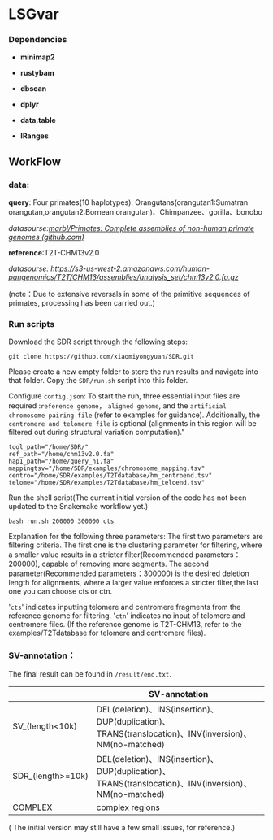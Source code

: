 # LSGvar



### Dependencies




- **minimap2**
- **rustybam**

- **dbscan**

- **dplyr**

- **data.table**

- **IRanges**

## WorkFlow




### data:

**query**: Four primates(10 haplotypes): Orangutans(orangutan1:Sumatran orangutan,orangutan2:Bornean orangutan)、Chimpanzee、gorilla、bonobo

*datasourse:[marbl/Primates: Complete assemblies of non-human primate genomes (github.com)](https://github.com/marbl/Primates?tab=readme-ov-file)*

**reference**:T2T-CHM13v2.0

*datasourse: https://s3-us-west-2.amazonaws.com/human-pangenomics/T2T/CHM13/assemblies/analysis_set/chm13v2.0.fa.gz*

(note：Due to extensive reversals in some of the primitive sequences of primates, processing has been carried out.)



### Run scripts

Download the SDR script through the following steps:

```shell
git clone https://github.com/xiaomiyongyuan/SDR.git
```

Please create a new empty folder to store the run results and navigate into that folder. Copy the `SDR/run.sh` script into this folder.

Configure `config.json`: To start the run, three essential input files are required :`reference genome`， `aligned genome`, and the `artificial chromosome pairing file` (refer to examples for guidance). Additionally, the `centromere and telomere file` is optional (alignments in this region will be filtered out during structural variation computation)."



```shell
tool_path="/home/SDR/"
ref_path="/home/chm13v2.0.fa"
hap1_path="/home/query_h1.fa"
mappingtsv="/home/SDR/examples/chromosome_mapping.tsv"
centro="/home/SDR/examples/T2Tdatabase/hm_centroend.tsv"
telome="/home/SDR/examples/T2Tdatabase/hm_teloend.tsv"
```

Run the shell script(The current initial version of the code has not been updated to the Snakemake workflow yet.)

```shell
bash run.sh 200000 300000 cts
```

Explanation for the following three parameters: The first two parameters are filtering criteria. The first one is the clustering parameter for filtering, where a smaller value results in a stricter filter(Recommended parameters：200000), capable of removing more segments. The second parameter(Recommended parameters：300000) is the desired deletion length for alignments, where a larger value enforces a stricter filter,the last one you can choose cts or ctn.

'`cts`' indicates inputting telomere and centromere fragments from the reference genome for filtering.
'`ctn`' indicates no input of telomere and centromere files. (If the reference genome is T2T-CHM13, refer to the examples/T2Tdatabase for telomere and centromere files).

### SV-annotation：

The final result can be found in `/result/end.txt`.

|                   | SV-annotation                                                |
| ----------------- | ------------------------------------------------------------ |
| SV_(length<10k)   | DEL(deletion)、INS(insertion)、DUP(duplication)、TRANS(translocation)、INV(inversion)、NM(no-matched) |
| SDR_(length>=10k) | DEL(deletion)、INS(insertion)、DUP(duplication)、TRANS(translocation)、INV(inversion)、NM(no-matched) |
| COMPLEX           | complex regions                                              |



( The initial version may still have a few small issues, for reference.)
